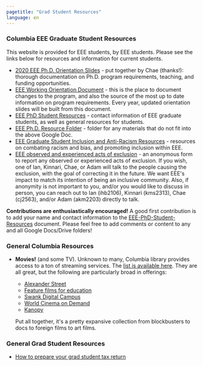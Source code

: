 ```yaml
---
pagetitle: "Grad Student Resources"
language: en
---
```


### Columbia EEE Graduate Student Resources


This website is provided for EEE students, by EEE students. Please see
the links below for resources and information for current students.

-   [2020 EEE Ph.D. Orientation
    Slides](https://drive.google.com/file/d/1-cW1Rgtk-prQiiB6mQUxH6fGwDnEpbnf/view?usp=sharing) -
    put together by Chae (thanks!): thorough documentation on Ph.D.
    program requirements, teaching, and funding opportunities.
-   [EEE Working Orientation
    Document](https://docs.google.com/document/d/15XLTX804nb2GqjX6Kyi9Y8hvwzYY8rXKRRRxKpaKTIQ/edit) -
    this is the place to document changes to the program, and also the
    source of the most up to date information on program requirements.
    Every year, updated orientation slides will be built from this
    document.
-   [EEE PhD Student
    Resources](https://drive.google.com/open?id=1G9RP-Xpefz0XbgiVjvUEUR8BPmGeOqkGRgEAM-SHsbk) -
    contact information of EEE graduate students, as well as general
    resources for students.
-   [EEE Ph.D. Resource
    Folder](https://drive.google.com/open?id=16vFLRhV8zds_UYv3W_SXswAD45no8QEu) -
    folder for any materials that do not fit into the above Google Doc.
-   [EEE Graduate Student Inclusion and Anti-Racism
    Resources](https://docs.google.com/document/d/1vIPLfSkA6XfdMGeDzCCie-P64uCCdM9KRt-2Kk65opE/edit?usp=sharing) -
    resources on combating racism and bias, and promoting inclusion
    within EEE.
-   [EEE observed and experienced acts of
    exclusion](https://docs.google.com/forms/d/e/1FAIpQLSdR1lVWkQGeObLfnAO-PTuud9QCJEtHjJwfovjQGg-ejh5Mew/viewform?usp=sf_link) -
    an anonymous form to report any observed or experienced acts of
    exclusion. If you wish, one of Ian, Kinnari, Chae, or Adam will
    talk to the people causing the exclusion, with the goal of
    correcting it in the future. We want EEE\'s impact to match its
    intention of being an inclusive community. Also, if anonymity is
    not important to you, and/or you would like to discuss in person,
    you can reach out to Ian (ihb2106), Kinnari (kms2313), Chae
    (cj2563), and/or Adam (akm2203) directly to talk.


**Contributions are enthusiastically encouraged!** A good first
contribution is to add your name and contact information to the
[EEE-PhD-Student-Resources](https://drive.google.com/open?id=1G9RP-Xpefz0XbgiVjvUEUR8BPmGeOqkGRgEAM-SHsbk)
document. Please feel free to add comments or content to any and all
Google Docs/Drive folders!

### General Columbia Resources

- **Movies!** (and some TV). Unknown to many, Columbia library
  provides access to a ton of streaming services. The [list is
  available
  here](https://guides.library.columbia.edu/c.php?g=957347&p=6910938). They
  are all great, but the following are particularly broad in offerings:

    - [Alexander Street](https://video.alexanderstreet.com/)
    - [Feature films for
      education](https://clio.columbia.edu/catalog/14965385)
    - [Swank Digital
      Campus](https://clio.columbia.edu/catalog/14288290)
    - [World Cinema on
      Demand](https://digital.films.com/p_Search.aspx?st=adv&rd=title&sid=1709&sortby=Relevance&type=browse&level=Subject)
    - [Kanopy](https://clio.columbia.edu/catalog/14288284)

  Put all together, it's a pretty expansive collection from
  blockbusters to docs to foreign films to art films.

### General Grad Student Resources

- [How to prepare your grad student tax return](http://pfforphds.com/prepare-grad-student-tax-return/)
